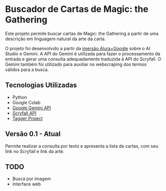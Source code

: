 # Buscador de Cartas de Magic: the Gathering

Este projeto permite buscar cartas de Magic: the Gathering a partir de uma descrição em linguagem natural da arte da carta.

O projeto foi desenvolvido a partir da [imersão Alura+Google](https://cursos.alura.com.br/imersao) sobre o AI Studio e Gemini. A API do Gemini é utilizada para fazer o processamento da entrada e gerar uma consulta adequadamente traduzida à API do Scryfall. O Gemini também foi utilizado para auxiliar no webscraping dos termos válidos para a busca.

## Tecnologias Utilizadas

- Python
- Google Colab
- [Google Gemini API](https://ai.google.dev/gemini-api/docs)
- [Scryfall API](https://scryfall.com/docs/api "Base de dados de cartas de Magic: the Gathering")
- [Tagger Project](https://tagger.scryfall.com/ "Catálogo de tags definido por usuários do site Scryfall")

## Versão 0.1 - Atual

Permite realizar a consulta por texto e apresenta a lista de cartas, com seu link no Scryfall e link da arte.

## TODO

- Busca por imagem
- Interface web
